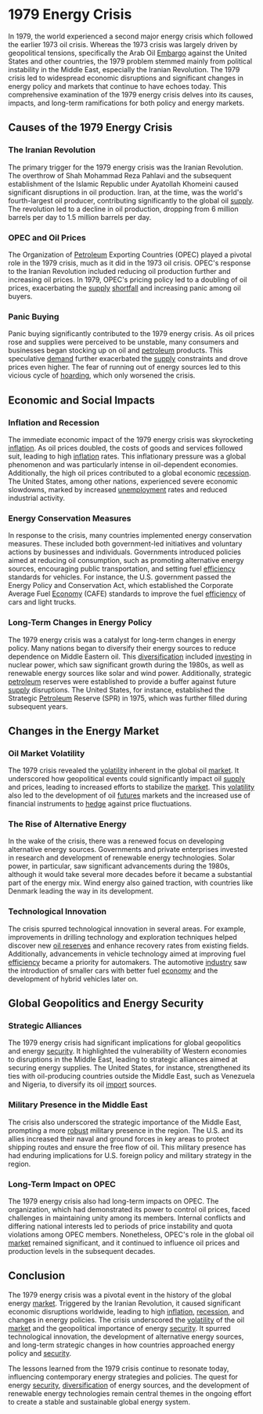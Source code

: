 # 1979 Energy Crisis

In 1979, the world experienced a second major energy crisis which followed the earlier 1973 oil crisis. Whereas the 1973 crisis was largely driven by geopolitical tensions, specifically the Arab Oil [Embargo](../e/embargo.md) against the United States and other countries, the 1979 problem stemmed mainly from political instability in the Middle East, especially the Iranian Revolution. The 1979 crisis led to widespread economic disruptions and significant changes in energy policy and markets that continue to have echoes today. This comprehensive examination of the 1979 energy crisis delves into its causes, impacts, and long-term ramifications for both policy and energy markets.

## Causes of the 1979 Energy Crisis

### The Iranian Revolution

The primary trigger for the 1979 energy crisis was the Iranian Revolution. The overthrow of Shah Mohammad Reza Pahlavi and the subsequent establishment of the Islamic Republic under Ayatollah Khomeini caused significant disruptions in oil production. Iran, at the time, was the world's fourth-largest oil producer, contributing significantly to the global oil [supply](../s/supply.md). The revolution led to a decline in oil production, dropping from 6 million barrels per day to 1.5 million barrels per day.

### OPEC and Oil Prices

The Organization of [Petroleum](../p/petroleum.md) Exporting Countries (OPEC) played a pivotal role in the 1979 crisis, much as it did in the 1973 oil crisis. OPEC's response to the Iranian Revolution included reducing oil production further and increasing oil prices. In 1979, OPEC's pricing policy led to a doubling of oil prices, exacerbating the [supply](../s/supply.md) [shortfall](../s/shortfall.md) and increasing panic among oil buyers.

### Panic Buying

Panic buying significantly contributed to the 1979 energy crisis. As oil prices rose and supplies were perceived to be unstable, many consumers and businesses began stocking up on oil and [petroleum](../p/petroleum.md) products. This speculative [demand](../d/demand.md) further exacerbated the [supply](../s/supply.md) constraints and drove prices even higher. The fear of running out of energy sources led to this vicious cycle of [hoarding](../h/hoarding.md), which only worsened the crisis.

## Economic and Social Impacts

### Inflation and Recession

The immediate economic impact of the 1979 energy crisis was skyrocketing [inflation](../i/inflation.md). As oil prices doubled, the costs of goods and services followed suit, leading to high [inflation](../i/inflation.md) rates. This inflationary pressure was a global phenomenon and was particularly intense in oil-dependent economies. Additionally, the high oil prices contributed to a global economic [recession](../r/recession.md). The United States, among other nations, experienced severe economic slowdowns, marked by increased [unemployment](../u/unemployment.md) rates and reduced industrial activity.

### Energy Conservation Measures

In response to the crisis, many countries implemented energy conservation measures. These included both government-led initiatives and voluntary actions by businesses and individuals. Governments introduced policies aimed at reducing oil consumption, such as promoting alternative energy sources, encouraging public transportation, and setting fuel [efficiency](../e/efficiency.md) standards for vehicles. For instance, the U.S. government passed the Energy Policy and Conservation Act, which established the Corporate Average Fuel [Economy](../e/economy.md) (CAFE) standards to improve the fuel [efficiency](../e/efficiency.md) of cars and light trucks.

### Long-Term Changes in Energy Policy

The 1979 energy crisis was a catalyst for long-term changes in energy policy. Many nations began to diversify their energy sources to reduce dependence on Middle Eastern oil. This [diversification](../d/diversification.md) included [investing](../i/investing.md) in nuclear power, which saw significant growth during the 1980s, as well as renewable energy sources like solar and wind power. Additionally, strategic [petroleum](../p/petroleum.md) reserves were established to provide a buffer against future [supply](../s/supply.md) disruptions. The United States, for instance, established the Strategic [Petroleum](../p/petroleum.md) Reserve (SPR) in 1975, which was further filled during subsequent years.

## Changes in the Energy Market

### Oil Market Volatility

The 1979 crisis revealed the [volatility](../v/volatility.md) inherent in the global oil [market](../m/market.md). It underscored how geopolitical events could significantly impact oil [supply](../s/supply.md) and prices, leading to increased efforts to stabilize the [market](../m/market.md). This [volatility](../v/volatility.md) also led to the development of oil [futures](../f/futures.md) markets and the increased use of financial instruments to [hedge](../h/hedge.md) against price fluctuations.

### The Rise of Alternative Energy

In the wake of the crisis, there was a renewed focus on developing alternative energy sources. Governments and private enterprises invested in research and development of renewable energy technologies. Solar power, in particular, saw significant advancements during the 1980s, although it would take several more decades before it became a substantial part of the energy mix. Wind energy also gained traction, with countries like Denmark leading the way in its development.

### Technological Innovation

The crisis spurred technological innovation in several areas. For example, improvements in drilling technology and exploration techniques helped discover new [oil reserves](../o/oil_reserves.md) and enhance recovery rates from existing fields. Additionally, advancements in vehicle technology aimed at improving fuel [efficiency](../e/efficiency.md) became a priority for automakers. The automotive [industry](../i/industry.md) saw the introduction of smaller cars with better fuel [economy](../e/economy.md) and the development of hybrid vehicles later on.

## Global Geopolitics and Energy Security

### Strategic Alliances

The 1979 energy crisis had significant implications for global geopolitics and energy [security](../s/security.md). It highlighted the vulnerability of Western economies to disruptions in the Middle East, leading to strategic alliances aimed at securing energy supplies. The United States, for instance, strengthened its ties with oil-producing countries outside the Middle East, such as Venezuela and Nigeria, to diversify its oil [import](../i/import.md) sources.

### Military Presence in the Middle East

The crisis also underscored the strategic importance of the Middle East, prompting a more [robust](../r/robust.md) military presence in the region. The U.S. and its allies increased their naval and ground forces in key areas to protect shipping routes and ensure the free flow of oil. This military presence has had enduring implications for U.S. foreign policy and military strategy in the region.

### Long-Term Impact on OPEC

The 1979 energy crisis also had long-term impacts on OPEC. The organization, which had demonstrated its power to control oil prices, faced challenges in maintaining unity among its members. Internal conflicts and differing national interests led to periods of price instability and quota violations among OPEC members. Nonetheless, OPEC's role in the global oil [market](../m/market.md) remained significant, and it continued to influence oil prices and production levels in the subsequent decades.

## Conclusion

The 1979 energy crisis was a pivotal event in the history of the global energy [market](../m/market.md). Triggered by the Iranian Revolution, it caused significant economic disruptions worldwide, leading to high [inflation](../i/inflation.md), [recession](../r/recession.md), and changes in energy policies. The crisis underscored the [volatility](../v/volatility.md) of the oil [market](../m/market.md) and the geopolitical importance of energy [security](../s/security.md). It spurred technological innovation, the development of alternative energy sources, and long-term strategic changes in how countries approached energy policy and [security](../s/security.md).

The lessons learned from the 1979 crisis continue to resonate today, influencing contemporary energy strategies and policies. The quest for energy [security](../s/security.md), [diversification](../d/diversification.md) of energy sources, and the development of renewable energy technologies remain central themes in the ongoing effort to create a stable and sustainable global energy system.